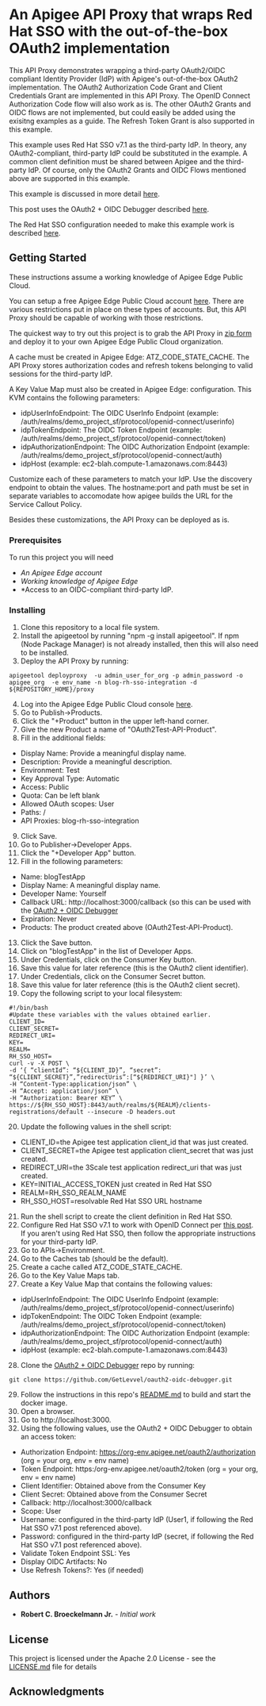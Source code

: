 # An Apigee API Proxy that wraps Red Hat SSO with the out-of-the-box OAuth2 implementation
This API Proxy demonstrates wrapping a third-party OAuth2/OIDC compliant Identity Provider (IdP) with Apigee's out-of-the-box OAuth2 implementation. The OAuth2 Authorization Code Grant and Client Credentials Grant are implemented in this API Proxy. The OpenID Connect Authorization Code flow will also work as is. The other OAuth2 Grants and OIDC flows are not implemented, but could easily be added using the exisitng examples as a guide. The Refresh Token Grant is also supported in this example.

This example uses Red Hat SSO v7.1 as the third-party IdP. In theory, any OAuth2-compliant, third-party IdP could be substituted in the example.  A common client definition must be shared between Apigee and the third-party IdP.  Of course, only the OAuth2 Grants and OIDC Flows mentioned above are supported in this example.

This example is discussed in more detail [here](https://medium.com/p/a10223eb334).

This post uses the OAuth2 + OIDC Debugger described [here](https://github.com/GetLevvel/oauth2-oidc-debugger).

The Red Hat SSO configuration needed to make this example work is described [here](https://medium.com/@robert.broeckelmann/openid-connect-authorization-code-flow-with-red-hat-sso-d141dde4ed3f).

## Getting Started
These instructions assume a working knowledge of Apigee Edge Public Cloud.

You can setup a free Apigee Edge Public Cloud account [here](https://enterprise.apigee.com).  There are various restrictions put in place on these types of accounts.  But, this API Proxy should be capable of working with those restrictions.

The quickest way to try out this project is to grab the API Proxy in [zip form](https://github.com/rcbjLevvel/apigee-api-proxy-oauth2-rh-sso-wrapper/blob/master/blog-rh-sso-integration.zip) and deploy it to your own Apigee Edge Public Cloud organization.

A cache must be created in Apigee Edge: ATZ_CODE_STATE_CACHE. The API Proxy stores authorization codes and refresh tokens belonging to valid sessions for the third-party IdP.

A Key Value Map must also be created in Apigee Edge: configuration. This KVM contains the following parameters:
* idpUserInfoEndpoint: The OIDC UserInfo Endpoint (example: /auth/realms/demo_project_sf/protocol/openid-connect/userinfo)
* idpTokenEndpoint: The OIDC Token Endpoint (example: /auth/realms/demo_project_sf/protocol/openid-connect/token)
* idpAuthorizationEndpoint: The OIDC Authorization Endpoint (example: /auth/realms/demo_project_sf/protocol/openid-connect/auth)
* idpHost (example: ec2-blah.compute-1.amazonaws.com:8443)

Customize each of these parameters to match your IdP.  Use the discovery endpoint to obtain the values. The hostname:port and path must be set in separate variables to accomodate how apigee builds the URL for the Service Callout Policy.

Besides these customizations, the API Proxy can be deployed as is.

### Prerequisites
To run this project you will need
* *An Apigee Edge account*
* *Working knowledge of Apigee Edge*
* *Access to an OIDC-compliant third-party IdP.

### Installing
1. Clone this repository to a local file system.
2. Install the apigeetool by running "npm -g install apigeetool".  If npm (Node Package Manager) is not already installed, then this will also need to be installed.
3. Deploy the API Proxy by running:
  ```
apigeetool deployproxy  -u admin_user_for_org -p admin_password -o apigee_org  -e env_name -n blog-rh-sso-integration -d ${REPOSITORY_HOME}/proxy
  ```
4. Log into the Apigee Edge Public Cloud console [here](https://enterprise.apigee.com).
5. Go to Publish->Products.
6. Click the "+Product" button in the upper left-hand corner.
7. Give the new Product a name of "OAuth2Test-API-Product".
8. Fill in the additional fields:
  * Display Name: Provide a meaningful display name.
  * Description: Provide a meaningful description.
  * Environment: Test
  * Key Approval Type: Automatic
  * Access: Public
  * Quota: Can be left blank
  * Allowed OAuth scopes: User
  * Paths: /
  * API Proxies: blog-rh-sso-integration
9. Click Save.
10. Go to Publisher->Developer Apps.
11. Click the "+Developer App" button.
12. Fill in the following parameters:
  * Name: blogTestApp
  * Display Name: A meaningful display name.
  * Developer Name: Yourself
  * Callback URL: http://localhost:3000/callback (so this can be used with the [OAuth2 + OIDC Debugger](https://github.com/GetLevvel/oauth2-oidc-debugger)
  * Expiration: Never
  * Products: The product created above (OAuth2Test-API-Product).
13. Click the Save button.
14. Click on "blogTestApp" in the list of Developer Apps.
15. Under Credentials, click on the Consumer Key button.
16. Save this value for later reference (this is the OAuth2 client identifier).
17. Under Credentials, click on the Consumer Secret button.
18. Save this value for later reference (this is the OAuth2 client secret).
19. Copy the following script to your local filesystem:
```
#!/bin/bash
#Update these variables with the values obtained earlier.
CLIENT_ID=
CLIENT_SECRET=
REDIRECT_URI=
KEY=
REALM=
RH_SSO_HOST=
curl -v -X POST \
-d ‘{ “clientId”: “${CLIENT_ID}”, “secret”: “${CLIENT_SECRET}”,”redirectUris”:[“${REDIRECT_URI}"] }’ \
-H “Content-Type:application/json” \
-H “Accept: application/json” \
-H “Authorization: Bearer KEY” \
https://${RH_SSO_HOST}:8443/auth/realms/${REALM}/clients-registrations/default --insecure -D headers.out
```
20. Update the following values in the shell script:
  * CLIENT_ID=the Apigee test application client_id that was just created.
  * CLIENT_SECRET=the Apigee test application client_secret that was just created.
  * REDIRECT_URI=the 3Scale test application redirect_uri that was just created.
  * KEY=INITIAL_ACCESS_TOKEN just created in Red Hat SSO
  * REALM=RH_SSO_REALM_NAME
  * RH_SSO_HOST=resolvable Red Hat SSO URL hostname
21. Run the shell script to create the client definition in Red Hat SSO.
22. Configure Red Hat SSO v7.1 to work with OpenID Connect per [this post](https://medium.com/@robert.broeckelmann/openid-connect-authorization-code-flow-with-red-hat-sso-d141dde4ed3f). If you aren't using Red Hat SSO, then follow the appropriate instructions for your third-party IdP.
23. Go to APIs->Environment.
24. Go to the Caches tab (should be the default).
25. Create a cache called ATZ_CODE_STATE_CACHE.
26. Go to the Key Value Maps tab.
27. Create a Key Value Map that contains the following values:
* idpUserInfoEndpoint: The OIDC UserInfo Endpoint (example: /auth/realms/demo_project_sf/protocol/openid-connect/userinfo)
* idpTokenEndpoint: The OIDC Token Endpoint (example: /auth/realms/demo_project_sf/protocol/openid-connect/token)
* idpAuthorizationEndpoint: The OIDC Authorization Endpoint (example: /auth/realms/demo_project_sf/protocol/openid-connect/auth)
* idpHost (example: ec2-blah.compute-1.amazonaws.com:8443)
28. Clone the [OAuth2 + OIDC Debugger](https://github.com/GetLevvel/oauth2-oidc-debugger) repo by running:
```
git clone https://github.com/GetLevvel/oauth2-oidc-debugger.git
```
29. Follow the instructions in this repo's [README.md](https://github.com/GetLevvel/oauth2-oidc-debugger/blob/master/README.md) to build and start the docker image.
30. Open a browser.
31. Go to http://localhost:3000.
32. Using the following values, use the OAuth2 + OIDC Debugger to obtain an access token:
  * Authorization Endpoint: https://org-env.apigee.net/oauth2/authorization (org = your org, env = env name)
  * Token Endpoint: https:/org-env.apigee.net/oauth2/token (org = your org, env = env name)
  * Client Identifier: Obtained above from the Consumer Key
  * Client Secret: Obtained above from the Consumer Secret
  * Callback: http://localhost:3000/callback
  * Scope: User
  * Username: configured in the third-party IdP (User1, if following the Red Hat SSO v7.1 post referenced above).
  * Password: configured in the third-party IdP (secret, if following the Red Hat SSO v7.1 post referenced above).
  * Validate Token Endpoint SSL: Yes
  * Display OIDC Artifacts: No
  * Use Refresh Tokens?: Yes (if needed) 

## Authors
* **Robert C. Broeckelmann Jr.** - *Initial work*

## License
This project is licensed under the Apache 2.0 License - see the [LICENSE.md](LICENSE.md) file for details

## Acknowledgments

